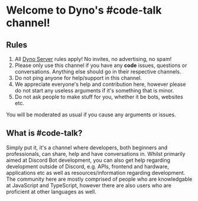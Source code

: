 # Welcome to Dyno's #code-talk channel!
## Rules
1. All [Dyno Server](https://discord.com/channels/203039963636301824/203039963636301824/706331697410736148) rules apply! No invites, no advertising, no spam!
2. Please only use this channel if you have any **code** issues, questions or conversations. Anything else should go in their respective channels.
3. Do not ping anyone for help/support in this channel.
4. We appreciate everyone's help and contribution here, however please do not start any useless arguments if it's something that is minor.
5. Do not ask people to make stuff for you, whether it be bots, websites etc.

You will be moderated as usual if you cause any arguments or issues.

## What is #code-talk?
Simply put it, it's a channel where developers, both beginners and professionals, can share, help and have conversations in. Whilst primarily aimed at Discord Bot development, you can also get help regarding development outside of Discord, e.g. APIs, frontend and hardware, applications etc as well as resources/information regarding development. The community here are mostly comprised of people who are knowledgable at JavaScript and TypeScript, however there are also users who are proficient at other languages as well.